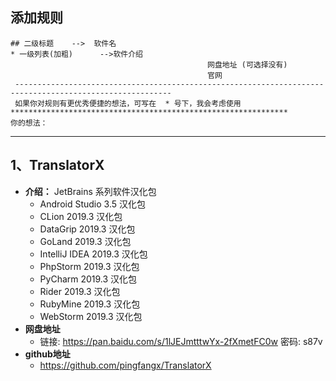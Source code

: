 ## 添加规则

```
## 二级标题    -->  软件名
* 一级列表(加粗)      -->软件介绍
                                            网盘地址 (可选择没有)
                                            官网
 ---------------------------------------------------------------------------------------------------------
 如果你对规则有更优秀便捷的想法，可写在  * 号下，我会考虑使用
**************************************************************
你的想法：
```



---

## 1、TranslatorX

* **介绍：** JetBrains 系列软件汉化包  
  * Android Studio 3.5 汉化包
  * CLion 2019.3 汉化包 
  * DataGrip 2019.3 汉化包
  * GoLand  2019.3 汉化包 
  * IntelliJ IDEA 2019.3 汉化包
  * PhpStorm 2019.3 汉化包 
  * PyCharm 2019.3  汉化包 
  * Rider 2019.3 汉化包 
  * RubyMine 2019.3 汉化包 
  * WebStorm 2019.3 汉化包
* **网盘地址**
  * 链接: https://pan.baidu.com/s/1lJEJmtttwYx-2fXmetFC0w  密码: s87v
* **github地址**
  * https://github.com/pingfangx/TranslatorX